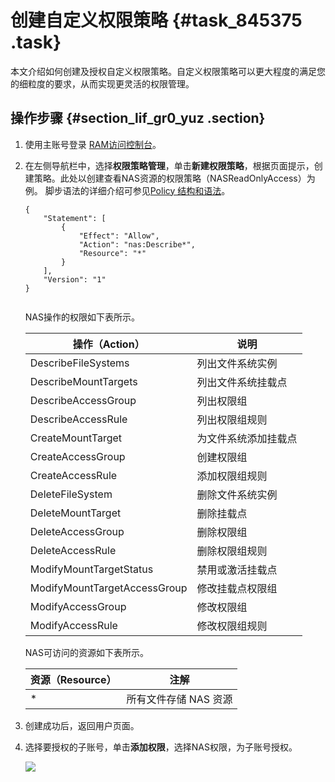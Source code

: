 # 创建自定义权限策略 {#task_845375 .task}

本文介绍如何创建及授权自定义权限策略。自定义权限策略可以更大程度的满足您的细粒度的要求，从而实现更灵活的权限管理。

## 操作步骤 {#section_lif_gr0_yuz .section}

1.  使用主账号登录 [RAM访问控制台](https://ram.console.aliyun.com/overview)。
2.  在左侧导航栏中，选择**权限策略管理**，单击**新建权限策略**，根据页面提示，创建策略。此处以创建查看NAS资源的权限策略（NASReadOnlyAccess）为例。 脚步语法的详细介绍可参见[Policy 结构和语法](https://help.aliyun.com/document_detail/93739.html)。

    ``` {#codeblock_axc_8u8_8d3}
    {
        "Statement": [
            {
                "Effect": "Allow",
                "Action": "nas:Describe*",
                "Resource": "*"
            }
        ],
        "Version": "1"
    }
    					
    ```

    NAS操作的权限如下表所示。

    |操作（Action）|说明|
    |----------|--|
    |DescribeFileSystems|列出文件系统实例|
    |DescribeMountTargets|列出文件系统挂载点|
    |DescribeAccessGroup|列出权限组|
    |DescribeAccessRule|列出权限组规则|
    |CreateMountTarget|为文件系统添加挂载点|
    |CreateAccessGroup|创建权限组|
    |CreateAccessRule|添加权限组规则|
    |DeleteFileSystem|删除文件系统实例|
    |DeleteMountTarget|删除挂载点|
    |DeleteAccessGroup|删除权限组|
    |DeleteAccessRule|删除权限组规则|
    |ModifyMountTargetStatus|禁用或激活挂载点|
    |ModifyMountTargetAccessGroup|修改挂载点权限组|
    |ModifyAccessGroup|修改权限组|
    |ModifyAccessRule|修改权限组规则|

    NAS可访问的资源如下表所示。

    |资源（Resource）|注解|
    |------------|--|
    |\*|所有文件存储 NAS 资源|

3.  创建成功后，返回用户页面。
4.  选择要授权的子账号，单击**添加权限**，选择NAS权限，为子账号授权。

    ![](http://static-aliyun-doc.oss-cn-hangzhou.aliyuncs.com/assets/img/518950/156264223049223_zh-CN.png)


